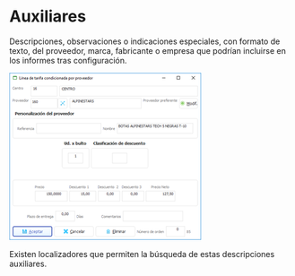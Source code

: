 # Auxiliares

Descripciones, observaciones o indicaciones especiales, con formato de texto, del proveedor, marca, fabricante o empresa que podrían incluirse en los informes tras configuración.

![](../../../../.gitbook/assets/image%20%2878%29.png)

Existen localizadores que permiten la búsqueda de estas descripciones auxiliares.


